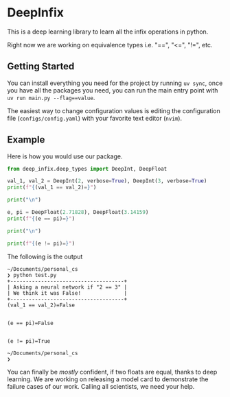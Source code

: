 # DeepInfix

This is a deep learning library to learn all the infix operations in python.

Right now we are working on equivalence types i.e. "==", "<=", "!=", etc.

## Getting Started

You can install everything you need for the project by running `uv sync`, once you have all the packages you need, you can run the main entry point with `uv run main.py --flag==value`.

The easiest way to change configuration values is editing the configuration file (`configs/config.yaml`) with your favorite text editor (`nvim`).

## Example

Here is how you would use our package.

```python
from deep_infix.deep_types import DeepInt, DeepFloat

val_1, val_2 = DeepInt(2, verbose=True), DeepInt(3, verbose=True)
print(f"{(val_1 == val_2)=}")

print("\n")

e, pi = DeepFloat(2.71828), DeepFloat(3.14159)
print(f"{(e == pi)=}")

print("\n")

print(f"{(e != pi)=}")
```

The following is the output
```
~/Documents/personal_cs
❯ python test.py
+-------------------------------------+
| Asking a neural network if "2 == 3" |
| We think it was False!              |
+-------------------------------------+
(val_1 == val_2)=False


(e == pi)=False


(e != pi)=True

~/Documents/personal_cs
❯

```
You can finally be *mostly* confident, if two floats are equal, thanks to deep learning.
We are working on releasing a model card to demonstrate the failure cases of our work.
Calling all scientists, we need your help.
